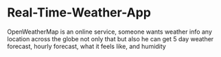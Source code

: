 # Real-Time-Weather-App
OpenWeatherMap is an online service, someone wants weather info any location across the globe not only that  but also he can get 5 day  weather forecast,  hourly forecast, what it feels like,  and humidity 
